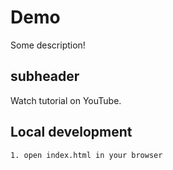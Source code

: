 # Demo

Some description!

## subheader

Watch tutorial on YouTube.

## Local development

    1. open index.html in your browser
